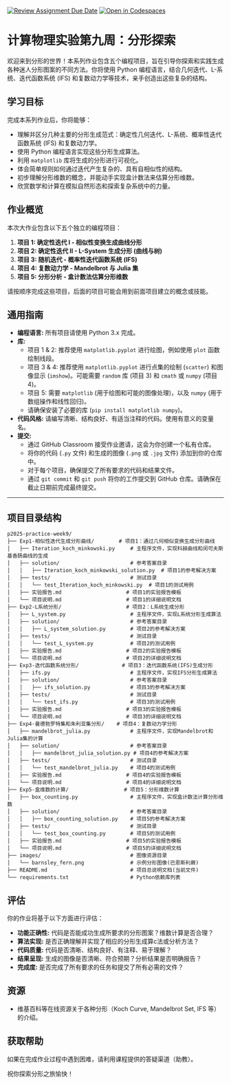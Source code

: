 [![Review Assignment Due Date](https://classroom.github.com/assets/deadline-readme-button-22041afd0340ce965d47ae6ef1cefeee28c7c493a6346c4f15d667ab976d596c.svg)](https://classroom.github.com/a/KNfdPqNp)
[![Open in Codespaces](https://classroom.github.com/assets/launch-codespace-2972f46106e565e64193e422d61a12cf1da4916b45550586e14ef0a7c637dd04.svg)](https://classroom.github.com/open-in-codespaces?assignment_repo_id=19286233)
# 计算物理实验第九周：分形探索

欢迎来到分形的世界！本系列作业包含五个编程项目，旨在引导你探索和实践生成各种迷人分形图案的不同方法。你将使用 Python 编程语言，结合几何迭代、L-系统、迭代函数系统 (IFS) 和复数动力学等技术，亲手创造出这些复杂的结构。

## 学习目标

完成本系列作业后，你将能够：

*   理解并区分几种主要的分形生成范式：确定性几何迭代、L-系统、概率性迭代函数系统 (IFS) 和复数动力学。
*   使用 Python 编程语言实现这些分形生成算法。
*   利用 `matplotlib` 库将生成的分形进行可视化。
*   体会简单规则如何通过迭代产生复杂的、具有自相似性的结构。
*   初步理解分形维数的概念，并能动手实现盒计数法来估算分形维数。
*   欣赏数学和计算在模拟自然形态和探索复杂系统中的力量。

## 作业概览

本次大作业包含以下五个独立的编程项目：

1.  **项目 1: 确定性迭代 I - 相似性变换生成曲线分形**
2.  **项目 2: 确定性迭代 II - L-System 生成分形 (曲线与树)**
3.  **项目 3: 随机迭代 - 概率性迭代函数系统 (IFS)**
4.  **项目 4: 复数动力学 - Mandelbrot 与 Julia 集**
5.  **项目 5: 分形分析 - 盒计数法估算分形维数**

请按顺序完成这些项目，后面的项目可能会用到前面项目建立的概念或技能。

## 通用指南

*   **编程语言:** 所有项目请使用 Python 3.x 完成。
*   **库:**
    *   项目 1 & 2: 推荐使用 `matplotlib.pyplot` 进行绘图，例如使用 `plot` 函数绘制线段。
    *   项目 3 & 4: 推荐使用 `matplotlib.pyplot` 进行点集的绘制 (`scatter`) 和图像显示 (`imshow`)。可能需要 `random` 库 (项目 3) 和 `cmath` 或 `numpy` (项目 4)。
    *   项目 5: 需要 `matplotlib` (用于绘图和可能的图像处理)，以及 `numpy` (用于数组操作和线性回归)。
    *   请确保安装了必要的库 (`pip install matplotlib numpy`)。
*   **代码风格:** 请编写清晰、结构良好、有适当注释的代码。使用有意义的变量名。
*   **提交:**
    *   通过 GitHub Classroom 接受作业邀请，这会为你创建一个私有仓库。
    *   将你的代码 (`.py` 文件) 和生成的图像 (`.png` 或 `.jpg` 文件) 添加到你的仓库中。
    *   对于每个项目，确保提交了所有要求的代码和结果文件。
    *   通过 `git commit` 和 `git push` 将你的工作提交到 GitHub 仓库。请确保在截止日期前完成最终提交。

---

## 项目目录结构
```
p2025-practice-week9/
├── Exp1-相似性迭代生成分形曲线/        # 项目1：通过几何相似变换生成分形曲线
│   ├── Iteration_koch_minkowski.py     # 主程序文件，实现科赫曲线和闵可夫斯基香肠曲线的生成
│   ├── solution/                       # 参考答案目录
│   │   ├── Iteration_koch_minkowski_solution.py  # 项目1的参考解决方案
│   ├── tests/                          # 测试目录
│   │   └── test_Iteration_koch_minkowski.py  # 项目1的测试用例
│   ├── 实验报告.md                     # 项目1的实验报告模板
│   └── 项目说明.md                     # 项目1的详细说明文档
├── Exp2-L系统分形/                     # 项目2：L系统生成分形
│   ├── L_system.py                     # 主程序文件，实现L系统分形生成算法
│   ├── solution/                       # 参考答案目录
│   │   ├── L_system_solution.py        # 项目2的参考解决方案
│   ├── tests/                          # 测试目录
│   │   └── test_L_system.py            # 项目2的测试用例
│   ├── 实验报告.md                     # 项目2的实验报告模板
│   └── 项目说明.md                     # 项目2的详细说明文档
├── Exp3-迭代函数系统分形/              # 项目3：迭代函数系统(IFS)生成分形
│   ├── ifs.py                          # 主程序文件，实现IFS分形生成算法
│   ├── solution/                       # 参考答案目录
│   │   ├── ifs_solution.py             # 项目3的参考解决方案
│   ├── tests/                          # 测试目录
│   │   └── test_ifs.py                 # 项目3的测试用例
│   ├── 实验报告.md                     # 项目3的实验报告模板
│   └── 项目说明.md                     # 项目3的详细说明文档
├── Exp4-曼德勃罗特集和朱利亚集分形/    # 项目4：复数动力学分形
│   ├── mandelbrot_julia.py             # 主程序文件，实现Mandelbrot和Julia集的计算
│   ├── solution/                       # 参考答案目录
│   │   ├── mandelbrot_julia_solution.py # 项目4的参考解决方案
│   ├── tests/                          # 测试目录
│   │   └── test_mandelbrot_julia.py    # 项目4的测试用例
│   ├── 实验报告.md                     # 项目4的实验报告模板
│   └── 项目说明.md                     # 项目4的详细说明文档
├── Exp5-盒维数的计算/                  # 项目5：分形维数计算
│   ├── box_counting.py                 # 主程序文件，实现盒计数法计算分形维数
│   ├── solution/                       # 参考答案目录
│   │   ├── box_counting_solution.py    # 项目5的参考解决方案
│   ├── tests/                          # 测试目录
│   │   └── test_box_counting.py        # 项目5的测试用例
│   ├── 实验报告.md                     # 项目5的实验报告模板
│   └── 项目说明.md                     # 项目5的详细说明文档
├── images/                             # 图像资源目录
│   └── barnsley_fern.png               # 示例分形图像(巴恩斯利蕨)
├── README.md                           # 项目总说明文档(当前文件)
└── requirements.txt                    # Python依赖库列表 
```

## 评估

你的作业将基于以下方面进行评估：

*   **功能正确性:** 代码是否能成功生成所要求的分形图案？维数计算是否合理？
*   **算法实现:** 是否正确理解并实现了相应的分形生成算c法或分析方法？
*   **代码质量:** 代码是否清晰、结构良好、有注释、易于理解？
*   **结果呈现:** 生成的图像是否清晰、符合预期？分析结果是否明确报告？
*   **完成度:** 是否完成了所有要求的任务和提交了所有必需的文件？

## 资源

*   维基百科等在线资源关于各种分形（Koch Curve, Mandelbrot Set, IFS 等）的介绍。

## 获取帮助

如果在完成作业过程中遇到困难，请利用课程提供的答疑渠道（助教）。

祝你探索分形之旅愉快！
